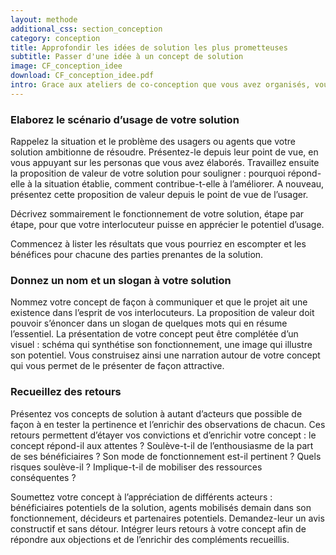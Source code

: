 ```yaml
---
layout: methode
additional_css: section_conception
category: conception
title: Approfondir les idées de solution les plus prometteuses
subtitle: Passer d'une idée à un concept de solution
image: CF_conception_idee
download: CF_conception_idee.pdf
intro: Grace aux ateliers de co-conception que vous avez organisés, vous disposez d’idées de solution innovantes susceptibles de répondre à l’objectif de votre projet. Dès lors qu’elles seront approfondies, vous disposerez d’un véritable concept de solution, assorti d’un récit pour le présenter et recueillir les observations de tous les acteurs de votre future solution. 
---
```


### Elaborez le scénario d’usage de votre solution 
Rappelez la situation et le problème des usagers ou agents que votre solution ambitionne de résoudre. Présentez-le depuis leur point de vue, en vous appuyant sur les personas que vous avez élaborés. 
Travaillez ensuite la proposition de valeur de votre solution pour souligner : pourquoi répond-elle à la situation établie, comment contribue-t-elle à l’améliorer. A nouveau, présentez cette proposition de valeur depuis le point de vue de l’usager. 

Décrivez sommairement le fonctionnement de votre solution, étape par étape, pour que votre interlocuteur puisse en apprécier le potentiel d’usage. 

Commencez à lister les résultats que vous pourriez en escompter et les bénéfices pour chacune des parties prenantes de la solution. 

### Donnez un nom et un slogan à votre solution 
Nommez votre concept de façon à communiquer et que le projet ait une existence dans l’esprit de vos interlocuteurs. La proposition de valeur doit pouvoir s’énoncer dans un slogan de quelques mots qui en résume l’essentiel. La présentation de votre concept peut être complétée d’un visuel : schéma qui synthétise son fonctionnement, une image qui illustre son potentiel.  Vous construisez ainsi une narration autour de votre concept qui vous permet de le présenter de façon attractive. 

### Recueillez des retours 
Présentez vos concepts de solution à autant d’acteurs que possible de façon à en tester la pertinence et l’enrichir des observations de chacun. Ces retours permettent d’étayer vos convictions et d’enrichir votre concept : le concept répond-il aux attentes ? Soulève-t-il de l’enthousiasme de la part de ses bénéficiaires ? Son mode de fonctionnement est-il pertinent ? Quels risques soulève-il ? Implique-t-il de mobiliser des ressources conséquentes ?  

Soumettez votre concept à l’appréciation de différents acteurs : bénéficiaires potentiels de la solution, agents mobilisés demain dans son fonctionnement, décideurs et partenaires potentiels. Demandez-leur un avis constructif et sans détour. Intégrer leurs retours à votre concept afin de répondre aux objections et de l’enrichir des compléments recueillis.